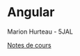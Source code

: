 # Angular

Marion Hurteau - 5JAL

[Notes de cours](https://github.com/MarionLeHerisson/Cours_Angular/blob/master/Cours.md)
